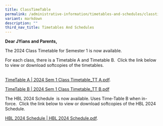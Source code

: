 ```yaml
---
title: ClassTimeTable
permalink: /administrative-information/timetables-and-schedules/classtime-table/
variant: markdown
description: ""
third_nav_title: Timetables And Schedules
---
```

<p><strong>Dear JYians and Parents,</strong></p>
<p>The&nbsp;2024&nbsp;Class Timetable for&nbsp;Semester 1&nbsp;is now available.
	
</p><p>For each class, there is a Timetable A and Timetable B. &nbsp;Click the link below to view or download softcopies of the timetables.</p><br>
 <a href="https://drive.google.com/file/d/1qFL4aaaWYjyAcdLPBAn67FyshwrM7iT-/view?usp=sharing">TimeTable A | 2024 Sem 1 Class Timetable_TT A.pdf</a>.

 <a href="https://drive.google.com/file/d/1BYKR2b4qr6lmq9qGfCre9_V5isaiK6P4/view?usp=sharing">TimeTable B | 2024 Sem 1 Class Timetable_TT B.pdf</a>


<p>The&nbsp;HBL 2024 Schedule&nbsp;&nbsp;is now available.&nbsp;Uses Time-Table B when in-force.
	&nbsp;Click the link below to view or download softcopies of the HBL 2024 Schedule. </p>

<a href="https://drive.google.com/file/d/1hMByjhHLwj9eHmlO7YQmiqJtvQdjT6Mv/view?usp=sharing">HBL 2024 Schedule | HBL 2024 Schedule.pdf</a>.<p></p>